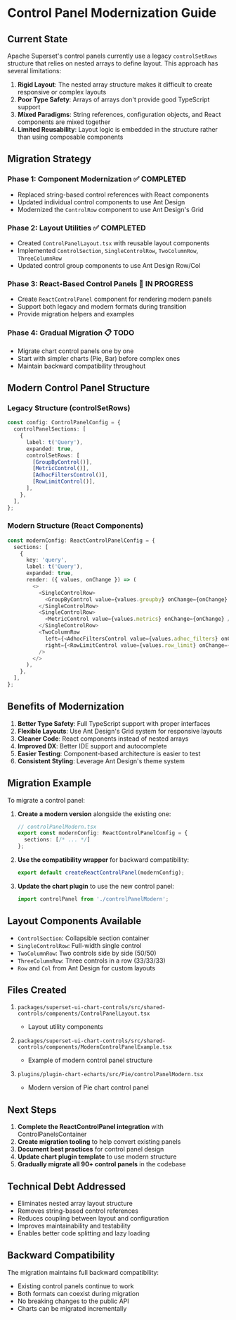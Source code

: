 # Control Panel Modernization Guide

## Current State

Apache Superset's control panels currently use a legacy `controlSetRows` structure that relies on nested arrays to define layout. This approach has several limitations:

1. **Rigid Layout**: The nested array structure makes it difficult to create responsive or complex layouts
2. **Poor Type Safety**: Arrays of arrays don't provide good TypeScript support
3. **Mixed Paradigms**: String references, configuration objects, and React components are mixed together
4. **Limited Reusability**: Layout logic is embedded in the structure rather than using composable components

## Migration Strategy

### Phase 1: Component Modernization ✅ COMPLETED
- Replaced string-based control references with React components
- Updated individual control components to use Ant Design
- Modernized the `ControlRow` component to use Ant Design's Grid

### Phase 2: Layout Utilities ✅ COMPLETED
- Created `ControlPanelLayout.tsx` with reusable layout components
- Implemented `ControlSection`, `SingleControlRow`, `TwoColumnRow`, `ThreeColumnRow`
- Updated control group components to use Ant Design Row/Col

### Phase 3: React-Based Control Panels 🚧 IN PROGRESS
- Create `ReactControlPanel` component for rendering modern panels
- Support both legacy and modern formats during transition
- Provide migration helpers and examples

### Phase 4: Gradual Migration 📋 TODO
- Migrate chart control panels one by one
- Start with simpler charts (Pie, Bar) before complex ones
- Maintain backward compatibility throughout

## Modern Control Panel Structure

### Legacy Structure (controlSetRows)
```typescript
const config: ControlPanelConfig = {
  controlPanelSections: [
    {
      label: t('Query'),
      expanded: true,
      controlSetRows: [
        [GroupByControl()],
        [MetricControl()],
        [AdhocFiltersControl()],
        [RowLimitControl()],
      ],
    },
  ],
};
```

### Modern Structure (React Components)
```typescript
const modernConfig: ReactControlPanelConfig = {
  sections: [
    {
      key: 'query',
      label: t('Query'),
      expanded: true,
      render: ({ values, onChange }) => (
        <>
          <SingleControlRow>
            <GroupByControl value={values.groupby} onChange={onChange} />
          </SingleControlRow>
          <SingleControlRow>
            <MetricControl value={values.metrics} onChange={onChange} />
          </SingleControlRow>
          <TwoColumnRow
            left={<AdhocFiltersControl value={values.adhoc_filters} onChange={onChange} />}
            right={<RowLimitControl value={values.row_limit} onChange={onChange} />}
          />
        </>
      ),
    },
  ],
};
```

## Benefits of Modernization

1. **Better Type Safety**: Full TypeScript support with proper interfaces
2. **Flexible Layouts**: Use Ant Design's Grid system for responsive layouts
3. **Cleaner Code**: React components instead of nested arrays
4. **Improved DX**: Better IDE support and autocomplete
5. **Easier Testing**: Component-based architecture is easier to test
6. **Consistent Styling**: Leverage Ant Design's theme system

## Migration Example

To migrate a control panel:

1. **Create a modern version** alongside the existing one:
   ```typescript
   // controlPanelModern.tsx
   export const modernConfig: ReactControlPanelConfig = {
     sections: [/* ... */]
   };
   ```

2. **Use the compatibility wrapper** for backward compatibility:
   ```typescript
   export default createReactControlPanel(modernConfig);
   ```

3. **Update the chart plugin** to use the new control panel:
   ```typescript
   import controlPanel from './controlPanelModern';
   ```

## Layout Components Available

- `ControlSection`: Collapsible section container
- `SingleControlRow`: Full-width single control
- `TwoColumnRow`: Two controls side by side (50/50)
- `ThreeColumnRow`: Three controls in a row (33/33/33)
- `Row` and `Col` from Ant Design for custom layouts

## Files Created

1. `packages/superset-ui-chart-controls/src/shared-controls/components/ControlPanelLayout.tsx`
   - Layout utility components

2. `packages/superset-ui-chart-controls/src/shared-controls/components/ModernControlPanelExample.tsx`
   - Example of modern control panel structure

3. `plugins/plugin-chart-echarts/src/Pie/controlPanelModern.tsx`
   - Modern version of Pie chart control panel

## Next Steps

1. **Complete the ReactControlPanel integration** with ControlPanelsContainer
2. **Create migration tooling** to help convert existing panels
3. **Document best practices** for control panel design
4. **Update chart plugin template** to use modern structure
5. **Gradually migrate all 90+ control panels** in the codebase

## Technical Debt Addressed

- Eliminates nested array layout structure
- Removes string-based control references
- Reduces coupling between layout and configuration
- Improves maintainability and testability
- Enables better code splitting and lazy loading

## Backward Compatibility

The migration maintains full backward compatibility:
- Existing control panels continue to work
- Both formats can coexist during migration
- No breaking changes to the public API
- Charts can be migrated incrementally
